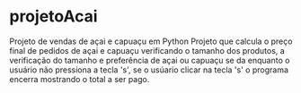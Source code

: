 # projetoAcai
 Projeto de vendas de açai e capuaçu em Python
 Projeto que calcula o preço final de pedidos de açai e capuaçu 
 verificando o tamanho dos produtos, a verificação do tamanho e 
 preferência de açai ou capuaçu se da enquanto o usuário não 
 pressiona a tecla 's', se o usúario clicar na tecla 's' o programa
 encerra mostrando o total a ser pago.
